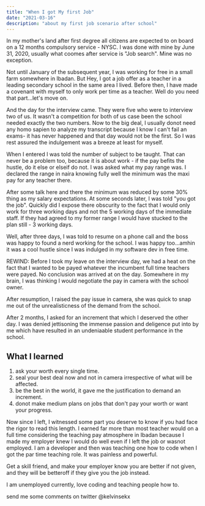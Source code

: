 ```yaml
---
title: "When I got My first Job"
date: "2021-03-16"
description: "about my first job scenario after school"
---
```


In my mother's land after first degree all citizens are expected to on board on a 12 months compulsory service - NYSC. I was done with mine by June 31, 2020, usually what coomes after service is "Job search". Mine was no exception.

Not until January of the subsequent year, I was working for free in a small farm somewhere in Ibadan. But Hey, I got a job offer as a teacher in a leading secondary school in the same area I lived. Before then, I have made a covenant with myself to only work per time as a teacher. Well do you need that part...let's move on.

And the day for the interview came. They were five who were to interview two of us. It wasn't a competition for both of us case been the school needed exactly the two numbers. Now to the big deal, I usually donot need any homo sapien to analyze my transcript because I know I can't fail an exams- it has never happened and that day would not be the first. So I was rest assured the indulgement was a breeze at least for myself.

When I entered I was told the number of subject to be taught. That can never be a
problem too, because it is about work - if the pay befits the hustle, do it else or elseif do not. I was asked what my pay range was. I declared the range in naira knowing fully well the minimum was the maxi pay for any teacher there.

After some talk here and there the minimum was reduced by some 30% thing as my salary expectations. At some seconds later, I was told "you got the job". Quickly did I expose there obscurity to the fact that I would only work for three working days and not the 5 working days of the immediate staff. If they had agreed to my former range I would have stucked to the plan still - 3 working days.

Well, after three days, I was told to resume on a phone call and the boss was happy to found a nerd working for the school. I was happy too...amhin it was a cool hustle since I was indulged in my software dev in free time.

REWIND: Before I took my leave on the interview day, we had a heat on the fact that I wanted to be payed whatever the incumbent full time teachers were payed. No conclusion was arrived at on the day. Somewhere in my brain, I was thinking I would negotiate the pay in camera with the school owner. 

After resumption, I raised the pay issue in camera, she was quick to snap me out of the unrealisticness of the demand from the school. 

After 2 months, I asked for an increment that which I deserved the other day. I was denied jettisoning the immense passion and deligence put into by me which have resulted in an undeniaable student performance in the school.

## What I learned

1. ask your worth every single time.
2. seal your best deal now and not in camera irrespective of what will be affected.
3. be the best in the world, it gave me the justification to demand an increment.
4. donot make medium plans on jobs that don't pay your worth or want your progress.


Now since I left, I witnessed some part you deserve to know if you had face the rigor to read this length. I earned far more than most teacher would on a full time considering the teaching pay atmosphere in Ibadan because I made my employer knew I would do well even if I left the job or wasnot employed. I am a developer and then was teaching one how to code when I got the par time teaching role. It was painless and powerful.

Get a skill friend, and make your employer know you are better if not given, and they will be betteroff if they give you the job instead.

I am unemployed currently,  love coding and teaching people how to.

send me some comments on twitter @kelvinsekx